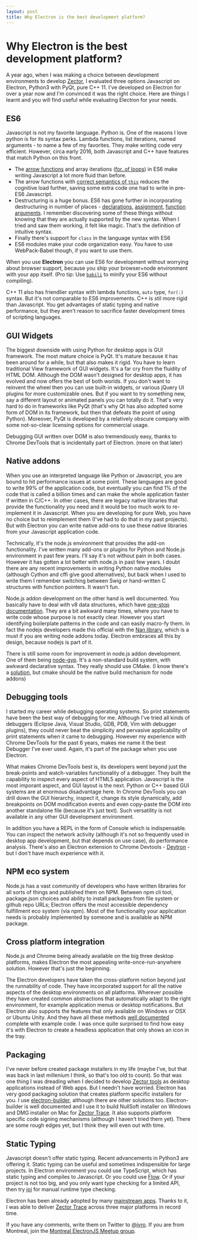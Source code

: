```yaml
---
layout: post
title: Why Electron is the best development platform?
---
```


Why Electron is the best development platform?
==============================================

A year ago, when I was making a choice between development environments to develop [Zector](http://zector.io), I evaluated three options Javascript on Electron, Python3 with PyQt, pure C++ 11. I've developed on Electron for over a year now and I'm convinced it was the right choice. Here are things I learnt and you will find useful while evaluating Electron for your needs.

ES6
-----

Javascript is not my favorite language. Python is. One of the reasons I love python is for its syntax perks. Lambda functions, list iterations, named arguments - to name a few of my favorites. They make writing code very efficient. However, circa early 2016, both Javascript and C++ have features that match Python on this front.
* The [arrow functions](http://kangax.github.io/compat-table/es6/#test-arrow_functions) and array iterations ([for..of loops](http://kangax.github.io/compat-table/es6/#test-for..of_loops)) in ES6 make writing Javascript a lot more fluid than before.
* The arrow functions with [correct semantics of `this`](http://kangax.github.io/compat-table/es6/#test-arrow_functions_this_unchanged_by_call_or_apply) reduces the cognitive load further, saving some extra code one had to write in pre-ES6 Javascript. 
* Destructuring is a huge bonus. ES6 has gone further in incorporating destructuring in number of places - [declarations](http://kangax.github.io/compat-table/es6/#test-destructuring,_declarations), [assignment](http://kangax.github.io/compat-table/es6/#test-destructuring,_assignment), [function arguments](http://kangax.github.io/compat-table/es6/#test-destructuring,_parameters). I remember discovering some of these things without knowing that they are actually supported by the new syntax. When I tried and saw them working, it felt like magic. That's the definition of intuitive syntax. 
* Finally there's support for `class` in the language syntax with ES6
* ES6 modules make your code organization easy. You have to use WebPack-Babel though, if you want to use them.

When you use **Electron** you can use ES6 for development without worrying about browser support, because you ship your browser+node environment with your app itself. (Pro tip: Use [`babili`](https://github.com/babel/babili) to minify your ES6 without compiling).

C++ 11 also has friendlier syntax with lambda functions, `auto` type, `for(:)` syntax. But it's not comparable to ES6 improvements. C++ is stil more rigid than Javascript. You get advantages of static typing and native performance, but they aren't reason to sacrifice faster development times of scripting languages.

GUI Widgets
-----------
The biggest downside with using Python for desktop apps is GUI framework. The most mature choice is PyQt. It's mature because it has been around for a while, but that also makes it rigid. You have to learn traditional View framework of GUI widgets. It's a far cry from the fluidity of HTML DOM. Although the DOM wasn't designed for desktop apps, it has evolved and now offers the best of both worlds. If you don't want to reinvent the wheel then you can use built-in widgets, or various jQuery UI plugins for more customizable ones. But if you want to try something new, say a different layout or animated panels you can totally do it. That's very hard to do in frameworks like PyQt (that's why Qt has also adopted some form of DOM in its framework, but then that defeats the point of using Python). Moreover, PyQt is developed by a relatively obscure company with some not-so-clear licensing options for commercial usage.

Debugging GUI written over DOM is also tremendously easy, thanks to Chrome DevTools that is incidentally part of Electron. (more on that later)

Native addons
-------------

When you use an interpreted language like Python or Javascript, you are bound to hit performance issues at some point. These languages are good to write 99% of the application code, but eventually you can find 1% of the code that is called a billion times and can make the whole application faster if written in C/C++. In other cases, there are legacy native libraries that provide the functionality you need and it would be too much work to re-implement it in Javascript. When you are developing for pure Web, you have no choice but to reimplement them (I've had to do that in my past projects). But with Electron you can write native add-ons to use these native libraries from your Javascript application code.

Technically, it's the node.js environment that provides the add-on functionality. I've written many add-ons or plugins for Python and Node.js environment in past few years. I'll say it's not without pain in both cases. However it has gotten a lot better with node.js in past few years. I doubt there are any recent improvements in writing Python native modules (although Cython and cffi give good alternatives), but back when I used to write them I remember switching between Swig or hand-written C structures with function pointers. It wasn't fun.

Node.js addon development on the other hand is well documented. You basically have to deal with v8 data structures, which have [one-stop documentation](https://v8docs.nodesource.com/node-7.4/). They are a bit awkward many times, where you have to write code whose purpose is not exactly clear. However you start identifying boilerplate patterns in the code and can easily macro-fy them. In fact the nodejs developers made this official with the [Nan library](https://github.com/nodejs/nan), which is a must if you are writing node addons today. Electron embraces all this by design, because nodejs is part of it.

There is still some room for improvement in node.js addon development. One of them being [node-gyp](https://github.com/nodejs/node-gyp). It's a non-standard build system, with awkward declarative syntax. They really should use CMake. (I know there's a [solution](https://www.npmjs.com/package/cmake-js), but cmake should be the native build mechanism for node addons)

Debugging tools
---------------

I started my career while debugging operating systems. So print statements have been the best way of debugging for me. Although I've tried all kinds of debuggers (Eclipse Java, Visual Studio, GDB, PDB, Vim with debugger plugins), they could never beat the simplicity and pervasive applicability of print statements when it came to debugging. However my experience with Chrome DevTools for the past 6 years, makes me name it the best Debugger I've ever used. Again, it's part of the package when you use Electron.

What makes Chrome DevTools best is, its developers went beyond just the break-points and watch-variables functionality of a debugger. They built the capability to inspect every aspect of HTML5 application. Javascript is the most imporant aspect, and GUI layout is the next. Python or C++ based GUI systems are at enormous disadvantage here. In Chrome DevTools you can drill down the GUI hierarchy, inspect it, change its style dynamically, add breakpoints on DOM modification events and even copy-paste the DOM into another standalone file (because it's just text). Such versatility is not available in any other GUI development environment.

In addition you have a REPL in the form of Console which is indispensable. You can inspect the network activity (although it's not so frequently used in desktop app development, but that depends on use case), do performance analysis. There's also an Electron extension to Chrome Devtools - [Devtron](http://electron.atom.io/devtron/) - but I don't have much experience with it.

NPM eco system
----------------

Node.js has a vast community of developers who have written libraries for all sorts of things and published them on NPM. Between npm cli tool, package.json choices and ability to install packages from file system or github repo URLs; Electron offers the most accessible dependency fulfillment eco system (via npm). Most of the functionality your application needs is probably implemented by someone and is available as NPM package.

Cross platform integration
--------------------------

Node.js and Chrome being already available on the big three desktop platforms, makes Electron the most appealing write-once-run-anywhere solution. However that's just the beginning.

The Electron developers have taken the cross-platform notion beyond just the runnability of code. They have incorporated support for all the native aspects of the desktop environments on all platforms. Wherever possible they have created common abstractions that automatically adapt to the right environment, for example application menus or desktop notifications. But Electron also supports the features that only available on Windows or OSX or Ubuntu Unity. And they have all these methods [well documented](http://electron.atom.io/docs/tutorial/desktop-environment-integration/) complete with example code. I was once quite surprised to find how easy it's with Electron to create a headless application that only shows an icon in the tray.

Packaging
----------
I've never before created package installers in my life (maybe I've, but that was back in last millenium I think, so that's too old to count). So that was one thing I was dreading when I decided to develop [Zector tools](http://zector.io) as desktop applications instead of Web apps. But I needn't have worried. Electron has very good packaging solution that creates platform specific installers for you. I use [electron-builder](https://github.com/electron-userland/electron-builder), although there are other solutions too. Electron-builder is well documented and I use it to build NullSoft installer on Windows and DMG installer on Mac for [Zector Trace](http://zector.io/trace). It also supports platform specific code signing mechanisms (although I haven't tried them yet). There are some rough edges yet, but I think they will even out with time.

Static Typing
-------------
Javascript doesn't offer static typing. Recent advancements in Python3 are offering it. Static typing can be useful and sometimes indispensible for large projects. In Electron environment you could use TypeScript, which has static typing and compiles to Javascript. Or you could use [Flow](https://flowtype.org/). Or if your project is not too big, and you only want type checking for a limited API, then try [joi](https://github.com/hapijs/joi) for manual runtime type checking.

Electron has been already adopted by many [mainstream apps](http://electron.atom.io/apps/). Thanks to it, I was able to deliver [Zector Trace](http://zector.io/trace) across three major platforms in record time.

If you have any comments, write them on Twitter to [@jyro](http://twitter.com/jyro).
If you are from Montreal, join the [Montreal ElectronJS Meetup group](https://www.meetup.com/mtlelectron/).
